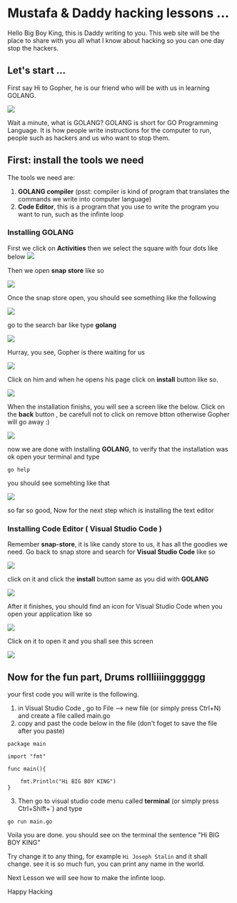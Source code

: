 # Mustafa & Daddy hacking lessons ...

Hello Big Boy King, this is Daddy writing to you. This web site will be the place to share with you all what I know about hacking so you can one day stop the hackers. 

## Let's start ...

First say Hi to Gopher, he is our friend who will be with us in learning GOLANG. 

<img src="images/Golang-1200x500.png">



Wait a minute, what is GOLANG? GOLANG is short for GO Programming Language. It is how people write instructions for the computer to run, people such as hackers and us who want to stop them. 



## First: install the tools we need

The tools we need are: 
1. **GOLANG compiler** (psst: compiler is kind of program that translates the commands we write into computer language)
2. **Code Editor**, this is a program that you use to write the program you want to run, such as the infinte loop 

### Installing GOLANG

First we click on **Activities** then we select the square with four dots like below 
<img src="images/activities.png">

Then we open __snap store__ like so 

<img src="images/snap-store.png">

Once the snap store open, you should see something like the following

<img src="images/snap-store-1.png">

go to the search bar like type __golang__

<img src="images/search.png">

Hurray, you see, Gopher is there waiting for us 

<img src="images/gopher.png">

Click on him and when he opens his page click on __install__ button like so. 

<img src="images/install.png">

When the installation finishs, you will see a screen like the below. Click on the __back__ button , be carefull not to click on remove btton otherwise Gopher will go away :) 

<img src="images/back.png">

now we are done with installing __GOLANG__, to verify that the installation was ok open your terminal and type 
```
go help

```

you should see somehting like that 


<img src="images/go-verify.png">


so far so good, Now for the next step which is installing the text editor 

### Installing Code Editor ( Visual Studio Code )

Remember __snap-store__, it is like candy store to us, it has all the goodies we need. Go back to snap store and search for __Visual Studio Code__ like so

<img src="images/vscode.png">

click on it and click the __install__ button same as you did with __GOLANG__

<img src="images/vs-code-1.png">

After it finishes, you should find an icon for Visual Studio Code when you open your application like so 

<img src="images/vs-code-i.png">

Click on it to open it and you shall see this screen 

<img src="images/vsc-run.png">


## Now for the fun part, Drums rollliiiingggggg 

your first code you will write is the following.

1. in Visual Studio Code , go to File --> new file (or simply press Ctrl+N) and create a file called main.go
2. copy and past the code below in the file (don't foget to save the file after you paste)

```
package main

import "fmt" 

func main(){

    fmt.Println("Hi BIG BOY KING")
}
```

3. Then go to visual studio code menu called __terminal__ (or simply press Ctrl+Shift+`) and type 

```
go run main.go
```

Voila you are done. you should see on the terminal the sentence "Hi BIG BOY KING"

Try change it to any thing, for example ```Hi Joseph Stalin``` and it shall change. see it is so much fun, you can print any name in the world. 

Next Lesson we will see how to make the infinte loop. 

Happy Hacking
